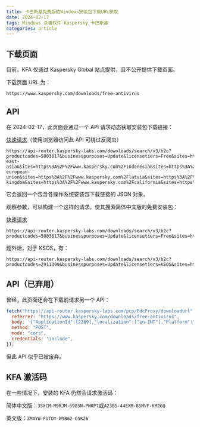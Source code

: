 ```yaml
---
title: 卡巴斯基免费版的Windows安装包下载URL获取
date: 2024-02-17
tags: Windows 杀毒软件 Kaspersky 卡巴斯基
categories: article
---
```


## 下载页面

目前，KFA 仅通过 Kaspersky Global 站点提供，且不公开提供下载页面。

下载页面 URL 为：

```
https://www.kaspersky.com/downloads/free-antivirus
```

## API

在 2024-02-17，此页面会通过一个 API 请求动态获取安装包下载链接：

[快速请求](https://api-router.kaspersky-labs.com/downloads/search/v3/b2c?productcodes=5003617&businesspurposes=Update&licensetiers=Free&sites=https%3A%2F%2Fwww.kaspersky.com&sites=https%3A%2F%2Fwww.kaspersky.com%2Fcarribean&sites=https%3A%2F%2Fwww.kaspersky.com%2Fisrael&sites=https%3A%2F%2Fwww.kaspersky.com%2Fsouth-east-asia&sites=https%3A%2F%2Fwww.kaspersky.com%2Findonesia&sites=https%3A%2F%2Fwww.kaspersky.com%2Fthe-european-union&sites=https%3A%2F%2Fwww.kaspersky.com%2Flatvia&sites=https%3A%2F%2Fwww.kaspersky.com%2Flithuania&sites=https%3A%2F%2Fwww.kaspersky.com%2Festonia&sites=https%3A%2F%2Fwww.kaspersky.com%2Funited-kingdom&sites=https%3A%2F%2Fwww.kaspersky.com%2Fcalifornia&sites=https%3A%2F%2Fwww.kaspersky.com%2Fbrazil)（使用浏览器访问此 API 可绕过反爬虫）

```
https://api-router.kaspersky-labs.com/downloads/search/v3/b2c?productcodes=5003617&businesspurposes=Update&licensetiers=Free&sites=https%3A%2F%2Fwww.kaspersky.com&sites=https%3A%2F%2Fwww.kaspersky.com%2Fcarribean&sites=https%3A%2F%2Fwww.kaspersky.com%2Fisrael&sites=https%3A%2F%2Fwww.kaspersky.com%2Fsouth-east-asia&sites=https%3A%2F%2Fwww.kaspersky.com%2Findonesia&sites=https%3A%2F%2Fwww.kaspersky.com%2Fthe-european-union&sites=https%3A%2F%2Fwww.kaspersky.com%2Flatvia&sites=https%3A%2F%2Fwww.kaspersky.com%2Flithuania&sites=https%3A%2F%2Fwww.kaspersky.com%2Festonia&sites=https%3A%2F%2Fwww.kaspersky.com%2Funited-kingdom&sites=https%3A%2F%2Fwww.kaspersky.com%2Fcalifornia&sites=https%3A%2F%2Fwww.kaspersky.com%2Fbrazil
```

它会返回一个包含各操作系统安装包下载链接的 JSON 对象。

观察参数，可以构建一个这样的请求，使其搜索简体中文版的免费安装包：

[快速请求](https://api-router.kaspersky-labs.com/downloads/search/v3/b2c?productcodes=5003617&businesspurposes=Update&licensetiers=Free&sites=https%3A%2F%2Fwww.kaspersky.com.cn)

```
https://api-router.kaspersky-labs.com/downloads/search/v3/b2c?productcodes=5003617&businesspurposes=Update&licensetiers=Free&sites=https%3A%2F%2Fwww.kaspersky.com.cn
```

题外话，对于 KSOS，有：

```
https://api-router.kaspersky-labs.com/downloads/search/v3/b2c?productcodes=2911399&businesspurposes=Update&licensetiers=KSOS&sites=https%3A%2F%2Fwww.kaspersky.com.cn
```

## API（已弃用）

曾经，此页面还会在下载前请求另一个 API：

```javascript
fetch("https://api-router.kaspersky-labs.com/pcp/PdcProxy/downloadurl", {
  referrer: "https://www.kaspersky.com/downloads/free-antivirus",
  body: '{"ApplicationId":[2269],"localization":["en-INT"],"Platform":"Windows","CppId":39971,"VersionNumber":"21.16.6.467","customizationParams":{"StartupScenario":"Free"}}',
  method: "POST",
  mode: "cors",
  credentials: "include",
});
```

但此 API 似乎已被废弃。

## KFA 激活码

在一些情况下，安装的 KFA 仍然会请求激活码：

简体中文版：`3SXCM-M9RJM-6985N-PWKP7`或`A23B5-44EXM-85MVF-KM2GQ`

英文版：`ZM4YW-FUTDY-W9B62-GSK26`
